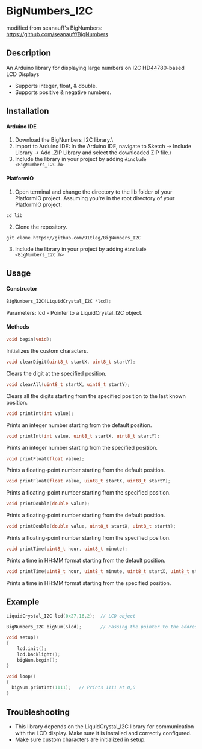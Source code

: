 
# BigNumbers_I2C

modified from seanauff's BigNumbers: https://github.com/seanauff/BigNumbers

## Description
An Arduino library for displaying large numbers on I2C HD44780-based LCD Displays
* Supports integer, float, & double.
* Supports positive & negative numbers.

## Installation

#### Arduino IDE
1. Download the BigNumbers_I2C library.\
2. Import to Arduino IDE: In the Arduino IDE, navigate to Sketch -> Include Library -> Add .ZIP Library and select the downloaded ZIP file.\
3. Include the library in your project by adding ```#include <BigNumbers_I2C.h>```

#### PlatformIO
1. Open terminal and change the directory to the lib folder of your PlatformIO project. Assuming you're in the root directory of your PlatformIO project:
```
cd lib
```
2. Clone the repository.
```
git clone https://github.com/91tleg/BigNumbers_I2C
```
3. Include the library in your project by adding ```#include <BigNumbers_I2C.h>```

## Usage

#### Constructor
```cpp
BigNumbers_I2C(LiquidCrystal_I2C *lcd);
```
Parameters: lcd - Pointer to a LiquidCrystal_I2C object.

#### Methods
```cpp
void begin(void);
```
Initializes the custom characters.


```cpp
void clearDigit(uint8_t startX, uint8_t startY);
```
Clears the digit at the specified position.


```cpp
void clearAll(uint8_t startX, uint8_t startY);
```
Clears all the digits starting from the specified position to the last known position.


```cpp
void printInt(int value);
```
Prints an integer number starting from the default position.


```cpp
void printInt(int value, uint8_t startX, uint8_t startY);
```
Prints an integer number starting from the specified position.


```cpp
void printFloat(float value);
```
Prints a floating-point number starting from the default position.


```cpp
void printFloat(float value, uint8_t startX, uint8_t startY);
```
Prints a floating-point number starting from the specified position.


```cpp
void printDouble(double value);
```
Prints a floating-point number starting from the default position.


```cpp
void printDouble(double value, uint8_t startX, uint8_t startY);
```
Prints a floating-point number starting from the specified position.


```cpp
void printTime(uint8_t hour, uint8_t minute);
```
Prints a time in HH:MM format starting from the default position.


```cpp
void printTime(uint8_t hour, uint8_t minute, uint8_t startX, uint8_t startY);
```
Prints a time in HH:MM format starting from the specified position.

## Example
```cpp
LiquidCrystal_I2C lcd(0x27,16,2);  // LCD object

BigNumbers_I2C bigNum(&lcd);       // Passing the pointer to the address of LCD object

void setup()
{
    lcd.init();
    lcd.backlight();
    bigNum.begin();
}

void loop()
{
  bigNum.printInt(1111);   // Prints 1111 at 0,0
}
```

## Troubleshooting
* This library depends on the LiquidCrystal_I2C library for communication with the LCD display. Make sure it is installed and correctly configured.
* Make sure custom characters are initialized in setup.